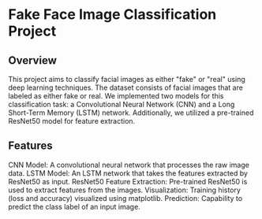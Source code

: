# Fake Face Image Classification Project
## Overview
This project aims to classify facial images as either "fake" or "real" using deep learning techniques. The dataset consists of facial images that are labeled as either fake or real. We implemented two models for this classification task: a Convolutional Neural Network (CNN) and a Long Short-Term Memory (LSTM) network. Additionally, we utilized a pre-trained ResNet50 model for feature extraction.

## Features
CNN Model: A convolutional neural network that processes the raw image data.
LSTM Model: An LSTM network that takes the features extracted by ResNet50 as input.
ResNet50 Feature Extraction: Pre-trained ResNet50 is used to extract features from the images.
Visualization: Training history (loss and accuracy) visualized using matplotlib.
Prediction: Capability to predict the class label of an input image.
